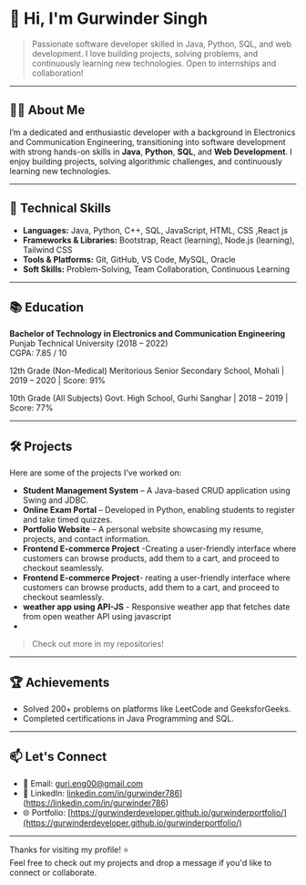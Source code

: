 # 👋 Hi, I'm Gurwinder Singh

> Passionate software developer skilled in Java, Python, SQL, and web development. I love building projects, solving problems, and continuously learning new technologies. Open to internships and collaboration!

---

## 🧑‍💻 About Me

I’m a dedicated and enthusiastic developer with a background in Electronics and Communication Engineering, transitioning into software development with strong hands-on skills in **Java**, **Python**, **SQL**, and **Web Development**. I enjoy building projects, solving algorithmic challenges, and continuously learning new technologies.

---

## 💼 Technical Skills

- **Languages:** Java, Python, C++, SQL, JavaScript, HTML, CSS ,React js
- **Frameworks & Libraries:** Bootstrap, React (learning), Node.js (learning), Tailwind CSS
- **Tools & Platforms:** Git, GitHub, VS Code, MySQL, Oracle
- **Soft Skills:** Problem-Solving, Team Collaboration, Continuous Learning

---

## 📚 Education

**Bachelor of Technology in Electronics and Communication Engineering**  
Punjab Technical University (2018 – 2022)  
CGPA: 7.85 / 10

12th Grade (Non-Medical)
Meritorious Senior Secondary School, Mohali | 2019 – 2020 | Score: 91%

10th Grade (All Subjects)
Govt. High School, Gurhi Sanghar | 2018 – 2019 | Score: 77%

---

## 🛠 Projects

Here are some of the projects I've worked on:

- **Student Management System** – A Java-based CRUD application using Swing and JDBC.
- **Online Exam Portal** – Developed in Python, enabling students to register and take timed quizzes.
- **Portfolio Website** – A personal website showcasing my resume, projects, and contact information.
- **Frontend E-commerce Project** -Creating a user-friendly interface where customers can browse products, add them to a cart, and proceed to checkout seamlessly.
- **Frontend E-commerce Project**- reating a user-friendly interface where customers can browse products, add them to a cart, and proceed to checkout seamlessly.
- **weather app using API-JS** - Responsive weather app that fetches date from open weather API using javascript
- 
> Check out more in my repositories!

---

## 🏆 Achievements

- Solved 200+ problems on platforms like LeetCode and GeeksforGeeks.
- Completed certifications in Java Programming and SQL.

---

## 📫 Let's Connect

- 📧 Email: [guri.eng00@gmail.com](mailto:guri.eng00@gmail.com)
- 💼 LinkedIn: [linkedin.com/in/gurwinder786](https://linkedin.com/in/gurwinder786)](https://linkedin.com/in/gurwinder786)
- 🌐 Portfolio: [https://gurwinderdeveloper.github.io/gurwinderportfolio/](https://gurwinderdeveloper.github.io/gurwinderportfolio/)

---

Thanks for visiting my profile! ⭐️  
Feel free to check out my projects and drop a message if you'd like to connect or collaborate.
